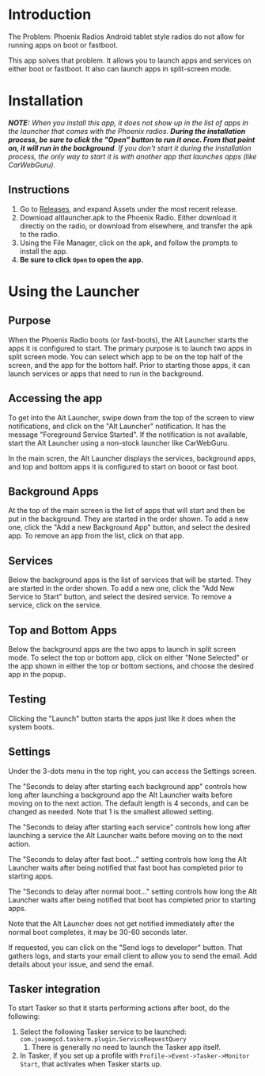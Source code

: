 # Introduction

The Problem: Phoenix Radios Android tablet style radios do not allow for running apps on boot or fastboot.

This app solves that problem. It allows you to launch apps and services on either boot or fastboot. It also can launch apps in split-screen mode.

# Installation

***NOTE:*** *When you install this app, it does not show up in the list of apps in the launcher that comes with the Phoenix radios. **During the installation process, be sure to click the "Open" button to run it once. From that point on, it will run in the background**. If you don't start it during the installation process, the only way to start it is with another app that launches apps (like CarWebGuru).*  

## Instructions
1. Go to [Releases](https://github.com/tabletradio/altlauncher/releases), and expand Assets under the most recent release. 
1. Downioad altlauncher.apk to the Phoenix Radio. Either download it directiy on the radio, or download from elsewhere, and transfer the apk to the radio.
1. Using the File Manager, click on the apk, and follow the prompts to install the app. 
1. **Be sure to click `Open` to open the app.**

# Using the Launcher

## Purpose
When the Phoenix Radio boots (or fast-boots), the Alt Launcher starts the apps it is configured to start. The primary purpose is to launch two apps in split screen mode. You can select which app to be on the top half of the screen, and the app for the bottom half. Prior to starting those apps, it can launch services or apps that need to run in the background.  

## Accessing the app
To get into the Alt Launcher, swipe down from the top of the screen to view notifications, and click on the "Alt Launcher" notification. It has the message "Foreground Service Started". If the notification is not available, start the Alt Launcher using a non-stock launcher like CarWebGuru.  

In the main scren, the Alt Launcher displays the services, background apps, and top and bottom apps it is configured to start on booot or fast boot.

## Background Apps
At the top of the main screen is the list of apps that will start and then be put in the background. They are started in the order shown. To add a new one, click the "Add a new Background App" button, and select the desired app. To remove an app from the list, click on that app.

## Services
Below the background apps is the list of services that will be started. They are started in the order shown. To add a new one, click the "Add New Service to Start" button, and select the desired service. To remove a service, click on the service.

## Top and Bottom Apps
Below the background apps are the two apps to launch in split screen mode. To select the top or bottom app, click on either "None Selected" or the app shown in either the top or bottom sections, and choose the desired app in the popup.  

## Testing
Clicking the "Launch" button starts the apps just like it does when the system boots.  

## Settings
Under the 3-dots menu in the top right, you can access the Settings screen.  

The "Seconds to delay after starting each background app" controls how long after launching a background app the Alt Launcher waits before moving on to the next action. The default length is 4 seconds, and can be changed as needed. Note that 1 is the smallest allowed setting.

The "Seconds to delay after starting each service" controls how long after launching a service the Alt Launcher waits before moving on to the next action.

The "Seconds to delay after fast boot..." setting controls how long the Alt Launcher waits after being notified that fast boot has completed prior to starting apps.

The "Seconds to delay after normal boot..." setting controls how long the Alt Launcher waits after being notified that boot has completed prior to starting apps.

Note that the Alt Launcher does not get notified immediately after the normal boot completes, it may be 30-60 seconds later.

If requested, you can click on the "Send logs to developer" button. That gathers logs, and starts your email client to allow you to send the email. Add details about your issue, and send the email. 

## Tasker integration
To start Tasker so that it starts performing actions after boot, do the following:
1. Select the following Tasker service to be launched: `com.joaomgcd.taskerm.plugin.ServiceRequestQuery`
   1. There is generally no need to launch the Tasker app itself.
1. In Tasker, if you set up a profile with `Profile->Event->Tasker->Monitor Start`, that activates when Tasker starts up.
